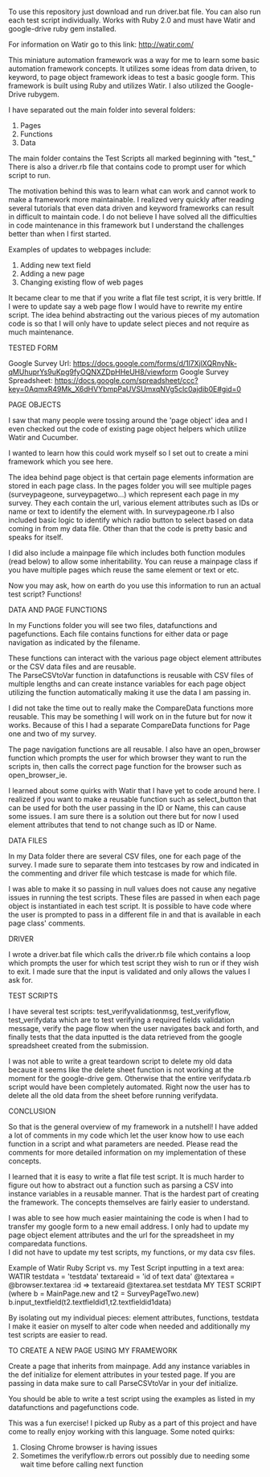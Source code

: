 To use this repository just download and run driver.bat file.  You can also run each test
script individually.  Works with Ruby 2.0 and must have Watir and google-drive ruby gem 
installed.

For information on Watir go to this link:  http://watir.com/

This miniature automation framework was a way for me to learn some basic automation framework concepts.
It utilizes some ideas from data driven, to keyword, to page object framework ideas to test a basic google form.
This framework is built using Ruby and utilizes Watir.  I also utilized the Google-Drive rubygem.

I have separated out the main folder into several folders:
1. Pages
2. Functions
3. Data

The main folder contains the Test Scripts all marked beginning with "test_"
There is also a driver.rb file that contains code to prompt user for which script to run.

The motivation behind this was to learn what can work and cannot work to make a framework more maintainable.
I realized very quickly after reading several tutorials that even data driven and keyword frameworks can result in 
difficult to maintain code.  I do not believe I have solved all the difficulties in code maintenance in this framework
but I understand the challenges better than when I first started.

Examples of updates to webpages include:
1. Adding new text field
2. Adding a new page
3. Changing existing flow of web pages

It became clear to me that if you write a flat file test script, it is very brittle.  If I were to update say
a web page flow I would have to rewrite my entire script.  The idea behind abstracting out the various pieces of
my automation code is so that I will only have to update select pieces and not require as much maintenance.

TESTED FORM

Google Survey Url: https://docs.google.com/forms/d/1l7XjlXQRnyNk-qMUhuprYs9uKpg9fyOQNXZDpHHeUH8/viewform
Google Survey Spreadsheet: https://docs.google.com/spreadsheet/ccc?key=0AqmxR49Mk_X6dHVYbmpPaUVSUmxqNVg5clc0ajdib0E#gid=0

PAGE OBJECTS

I saw that many people were tossing around the 'page object' idea and I even checked out the code of existing page object 
helpers which utilize Watir and Cucumber.

I wanted to learn how this could work myself so I set out to create a mini framework which you see here.

The idea behind page object is that certain page elements information are stored in each page class.  In the pages folder 
you will see multiple pages (surveypageone, surveypagetwo...) which represent each page in my survey.  They each contain
the url, various element attributes such as IDs or name or text to identify the element with.  In surveypageone.rb I
also included basic logic to identify which radio button to select based on data coming in from my data file.  Other than
that the code is pretty basic and speaks for itself.

I did also include a mainpage file which includes both function modules (read below) to allow some inheritability.
You can reuse a mainpage class if you have multiple pages which reuse the same element or text or etc. 

Now you may ask, how on earth do you use this information to run an actual test script?  Functions!


DATA AND PAGE FUNCTIONS

In my Functions folder you will see two files, datafunctions and pagefunctions.  Each file contains functions for either
data or page navigation as indicated by the filename.  

These functions can interact with the various page object element attributes or the CSV data files and are reusable.  
The ParseCSVtoVar function in datafunctions is reusable with CSV files of multiple lengths and can create instance variables
for each page object utilizing the function automatically making it use the data I am passing in.

I did not take the time out to really make the CompareData functions more reusable.  This may be something I will work
on in the future but for now it works.  Because of this I had a separate CompareData functions for Page one and two of
my survey.

The page navigation functions are all reusable.  I also have an open_browser function which prompts the user for which browser
they want to run the scripts in, then calls the correct page function for the browser such as open_browser_ie.

I learned about some quirks with Watir that I have yet to code around here.  I realized if you want to make a 
reusable function such as select_button that can be used for both the user passing in the ID or Name, this can cause
some issues.  I am sure there is a solution out there but for now I used element attributes that tend to not
change such as ID or Name.


DATA FILES

In my Data folder there are several CSV files, one for each page of the survey.  I made sure to separate them into
testcases by row and indicated in the commenting and driver file which testcase is made for which file.  

I was able to make it so passing in null values does not cause any negative issues in running the test scripts.
These files are passed in when each page object is instantiated in each test script.  It is possible to have code
where the user is prompted to pass in a different file in and that is available in each page class' comments.


DRIVER

I wrote a driver.bat file which calls the driver.rb file which contains a loop which prompts the user for which 
test script they wish to run or if they wish to exit.  I made sure that the input is validated and only allows
the values I ask for.  


TEST SCRIPTS

I have several test scripts: test_verifyvalidationmsg, test_verifyflow, test_verifydata which are to test verifying
a required fields validation message, verify the page flow when the user navigates back and forth, and finally tests
that the data inputted is the data retrieved from the google spreadsheet created from the submission.

I was not able to write a great teardown script to delete my old data because it seems like the delete sheet function is not
working at the moment for the google-drive gem.  Otherwise that the entire verifydata.rb script would have been completely
automated.  Right now the user has to delete all the old data from the sheet before running verifydata.


CONCLUSION

So that is the general overview of my framework in a nutshell!  I have added a lot of comments in my code which
let the user know how to use each function in a script and what parameters are needed.  Please read the comments
for more detailed information on my implementation of these concepts.

I learned that it is easy to write a flat file test script.  It is much harder to figure out how to abstract out a 
function such as parsing a CSV into instance variables in a reusable manner.  That is the hardest part of
creating the framework.  The concepts themselves are fairly easier to understand.

I was able to see how much easier maintaining the code is when I had to transfer my google form to a new email address.
I only had to update my page object element attributes and the url for the spreadsheet in my comparedata functions.  
I did not have to update my test scripts, my functions, or my data csv files.  

Example of Watir Ruby Script vs. my Test Script inputting in a text area:
WATIR 
	testdata = 'testdata'
	textareaid = 'id of text data'
	@textarea = @browser.textarea :id => textareaid
	@textarea.set testdata
MY TEST SCRIPT (where b = MainPage.new and t2 = SurveyPageTwo.new)
	b.input_textfield(t2.textfieldid1,t2.textfieldid1data)

By isolating out my individual pieces: element attributes, functions, testdata I make it easier on myself to alter
code when needed and additionally my test scripts are easier to read.


TO CREATE A NEW PAGE USING MY FRAMEWORK

Create a page that inherits from mainpage.  Add any instance variables in the def initialize for element attributes in
your tested page.  If you are passing in data make sure to call ParseCSVtoVar in your def initialize.  

You should be able to write a test script using the examples as listed in my datafunctions and pagefunctions code.


This was a fun exercise!  I picked up Ruby as a part of this project and have come to really enjoy working with this language.
Some noted quirks:
1. Closing Chrome browser is having issues
2. Sometimes the verifyflow.rb errors out possibly due to needing some wait time before calling next function